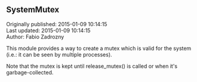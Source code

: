 ## SystemMutex  
Originally published: 2015-01-09 10:14:15  
Last updated: 2015-01-09 10:14:15  
Author: Fabio Zadrozny  
  
This module provides a way to create a mutex which is valid for the system (i.e.: it can be seen by multiple processes).

Note that the mutex is kept until release_mutex() is called or when it's garbage-collected.